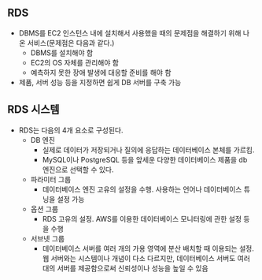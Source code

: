 ## RDS
- DBMS를 EC2 인스턴스 내에 설치해서 사용했을 때의 문제점을 해결하기 위해 나온 서비스(문제점은 다음과 같다.)
  - DBMS를 설치해야 함
  - EC2의 OS 자체를 관리해야 함
  - 예측하지 못한 장애 발생에 대응할 준비를 해야 함
- 제품, 서버 성능 등을 지정하면 쉽게 DB 서버를 구축 가능

## RDS 시스템
- RDS는 다음의 4개 요소로 구성된다.
  - DB 엔진
    - 실제로 데이터가 저장되거나 질의에 응답하는 데이터베이스 본체를 가르킴.
    - MySQL이나 PostgreSQL 등을 앞세운 다양한 데이터베이스 제품을 db 엔진으로 선택할 수 있다.
  - 파라미터 그룹
    - 데이터베이스 엔진 고유의 설정을 수행. 사용하는 언어나 데이터베이스 튜닝을 설정 가능
  - 옵션 그룹
    - RDS 고유의 설정. AWS를 이용한 데이터베이스 모니터링에 관한 설정 등을 수행
  - 서브넷 그룹
    - 데이터베이스 서버를 여러 개의 가용 영역에 분산 배치할 때 이용되는 설정. 웹 서버와는 시스템이나 개념이 다소 다르지만, 데이터베이스 서버도 여러 대의 서버를 제공함으로써 신뢰성이나 성능을 높일 수 있음
